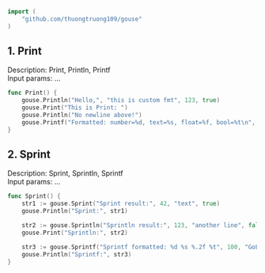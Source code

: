 
# <Badge style='font-size: 1.8rem; text-shadow: 1px 1px 2px rgba(0, 0, 0, 0.3); padding: 0.35rem 0.75rem 0.35rem 0;' type='info' text='🔖 Print' />


```go
import (
	"github.com/thuongtruong109/gouse"
)
```

## 1. Print

Description: Print, Println, Printf<br>Input params: ...[](interface{})<br>

```go
func Print() {
	gouse.Println("Hello,", "this is custom fmt", 123, true)
	gouse.Print("This is Print: ")
	gouse.Println("No newline above!")
	gouse.Printf("Formatted: number=%d, text=%s, float=%f, bool=%t\n", 42, "Golang", 3.14159, true)
}
```

## 2. Sprint

Description: Sprint, Sprintln, Sprintf<br>Input params: ...[](interface{})<br>

```go
func Sprint() {
	str1 := gouse.Sprint("Sprint result:", 42, "text", true)
	gouse.Println("Sprint:", str1)

	str2 := gouse.Sprintln("Sprintln result:", 123, "another line", false)
	gouse.Print("Sprintln:", str2)

	str3 := gouse.Sprintf("Sprintf formatted: %d %s %.2f %t", 100, "GoLang", 1.23, false)
	gouse.Println("Sprintf:", str3)
}
```
